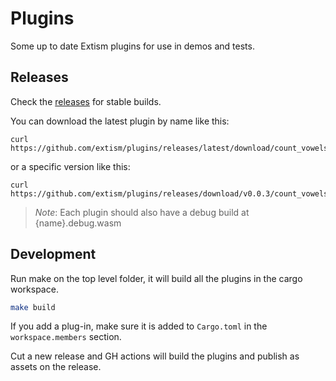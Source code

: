 # Plugins

Some up to date Extism plugins for use in demos and tests.

## Releases

Check the [releases](https://github.com/extism/plugins/releases) for stable builds.

You can download the latest plugin by name like this:

```
curl https://github.com/extism/plugins/releases/latest/download/count_vowels.wasm
```

or a specific version like this:

```
curl https://github.com/extism/plugins/releases/download/v0.0.3/count_vowels.wasm
```

> *Note*: Each plugin should also have a debug build at {name}.debug.wasm

## Development

Run make on the top level folder, it will build all the plugins in the cargo workspace.

```bash
make build
```

If you add a plug-in, make sure it is added to `Cargo.toml` in the `workspace.members` section.

Cut a new release and GH actions will build the plugins and publish as assets on the release.
